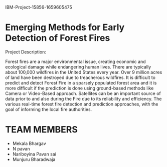 IBM-Project-15856-1659605475
# Emerging Methods for Early Detection of Forest Fires


Project Description:

Forest fires are a major environmental issue, creating economic and ecological damage while endangering human lives.
There are typically about 100,000 wildfires in the United States every year. 
Over 9 million acres of land have been destroyed due to treacherous wildfires.
It is difficult to predict and detect Forest Fire in a sparsely populated forest area and it is more difficult if the prediction is done using ground-based methods like Camera or Video-Based approach. 
Satellites can be an important source of data prior to and also during the Fire due to its reliability and efficiency. 
The various real-time forest fire detection and prediction approaches, with the goal of informing the local fire authorities.

# TEAM MEMBERS
* Mekala Bhargav
* N pavan
* Nariboyina Pavan sai
* Munjuru Bharadwaja
